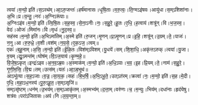 

  
त्वया॑।म॒न्यो॒ इति॑।स॒ऽरथ॑म्।आ॒ऽरु॒जन्तः॑।हर्ष॑मानासः।धृ॒षि॒ताः।म॒रु॒त्वः॒।ति॒ग्मऽइ॑षवः।आयु॑धा।स॒म्ऽशिशा॑नाः।अ॒भि।प्र।य॒न्तु॒।नरः॑।अ॒ग्निऽरू॑पाः॥  
अ॒ग्निःऽइ॑व।म॒न्यो॒ इति॑।त्वि॒षि॒तः।स॒ह॒स्व॒।से॒ना॒ऽनीः।नः॒।स॒हु॒रे॒।हू॒तः।ए॒धि॒।ह॒त्वाय॑।शत्रू॑न्।वि।भ॒ज॒स्व॒।वेदः॑।ओजः॑।मिमा॑नः।वि।मृधः॑।नु॒द॒स्व॒॥  
सह॑स्व।म॒न्यो॒ इति॑।अ॒भिऽमा॑तिम्।अ॒स्मे इति॑।रु॒जन्।मृ॒णन्।प्र॒ऽमृ॒णन्।प्र।इ॒हि॒।शत्रू॑न्।उ॒ग्रम्।ते॒।पाजः॑।न॒नु।आ।रु॒रु॒ध्रे॒।व॒शी।वश॑म्।न॒य॒से॒।ए॒क॒ऽज॒।त्वम्॥  
एकः॑।ब॒हू॒नाम्।अ॒सि॒।म॒न्यो॒ इति॑।ई॒ळि॒तः।विश॑म्ऽविशम्।यु॒धये॑।सम्।शि॒शा॒धि॒।अकृ॑त्तऽरुक्।त्वया॑।यु॒जा।व॒यम्।द्यु॒ऽमन्त॑म्।घोष॑म्।वि॒ऽज॒याय॑।कृ॒ण्म॒हे॒॥  
वि॒जे॒ष॒ऽकृत्।इन्द्रः॑ऽइव।अ॒न॒व॒ऽब्र॒वः।अ॒स्माक॑म्।म॒न्यो॒ इति॑।अ॒धि॒ऽपाः।भ॒व॒।इ॒ह।प्रि॒यम्।ते॒।नाम॑।स॒हु॒रे॒।गृ॒णी॒म॒सि॒।वि॒द्म।तम्।उत्स॑म्।यतः॑।आ॒ऽब॒भूथ॑॥  
आऽभू॑त्या।स॒ह॒ऽजाः।व॒ज्र॒।सा॒य॒क॒।सहः॑।बि॒भ॒र्षि॒।अ॒भि॒ऽभू॒ते॒।उत्ऽत॑रम्।क्रत्वा॑।नः॒।म॒न्यो॒ इति॑।स॒ह।मे॒दी।ए॒धि॒।म॒हा॒ऽध॒नस्य॑।पु॒रु॒ऽहू॒त॒।स॒म्ऽसृजि॑॥  
सम्ऽसृ॑ष्टम्।धन॑म्।उ॒भय॑म्।स॒म्ऽआकृ॑तम्।अ॒स्मभ्य॑म्।द॒त्ता॒म्।वरु॑णः।च॒।म॒न्युः।भिय॑म्।दधा॑नाः।हृद॑येषु।शत्र॑वः।परा॑ऽजितासः।अप॑।नि।ल॒य॒न्ता॒म्॥  
